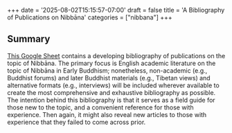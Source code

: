 +++
date = '2025-08-02T15:15:57-07:00'
draft = false
title = 'A Bibliography of Publications on Nibbāna'
categories = ["nibbana"]
+++

## Summary

<a href="https://docs.google.com/spreadsheets/d/11sLSMDCoAS_NophNBSfATYkiDUyIzHm5JvAuowbUpOg/edit?usp=sharing" target="_blank" rel="noopener noreferrer">This Google Sheet</a> contains a developing bibliography of publications on the topic of Nibbāna. The primary focus is English academic literature on the topic of Nibbāna in Early Buddhism; nonetheless, non-academic (e.g., Buddhist forums) and later Buddhist materials (e.g., Tibetan views) and alternative formats (e.g., interviews) will be included wherever available to create the most comprehensive and exhaustive bibliography as possible. The intention behind this bibliography is that it serves as a field guide for those new to the topic, and a convenient reference for those with experience. Then again, it might also reveal new articles to those with experience that they failed to come across prior.
